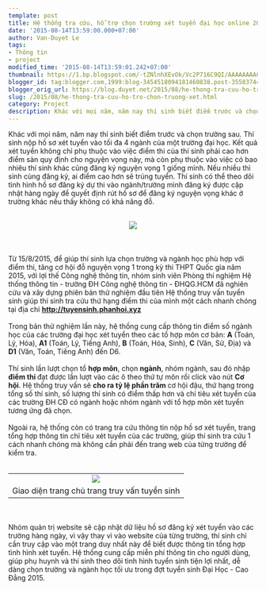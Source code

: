 ```yaml
---
template: post
title: Hệ thống tra cứu, hỗ trợ chọn trường xét tuyển đại học online 2015
date: '2015-08-14T13:59:00.000+07:00'
author: Van-Duyet Le
tags:
- Thông tin
- project
modified_time: '2015-08-14T13:59:01.242+07:00'
thumbnail: https://1.bp.blogspot.com/-tZNlnhXEvOk/Vc2P716C9QI/AAAAAAAACvI/zqCVILQcaZY/s1600/admissions_logo_2.png
blogger_id: tag:blogger.com,1999:blog-3454518094181460838.post-3558374414086852046
blogger_orig_url: https://blog.duyet.net/2015/08/he-thong-tra-cuu-ho-tro-chon-truong-xet.html
slug: /2015/08/he-thong-tra-cuu-ho-tro-chon-truong-xet.html
category: Project
description: Khác với mọi năm, năm nay thí sinh biết điểm trước và chọn trường sau. Thí sinh nộp hồ sơ xét tuyển vào tối đa 4 ngành của một trường đại học. Kết quả xét tuyển không chỉ phụ thuộc vào việc điểm thi của thí sinh phải cao hơn điểm sàn quy định cho nguyện vọng này, mà còn phụ thuộc vào việc có bao nhiêu thí sinh khác cũng đăng ký nguyện vọng 1 giống mình. Nếu nhiều thì sinh cùng đăng ký, ai điểm cao hơn sẽ trúng tuyển. Thí sinh có thể theo dõi tình hình hồ sơ đăng ký dự thi vào ngành/trường mình đăng ký được cập nhật hàng ngày để quyết định rút hồ sơ để đăng ký nguyện vọng khác ở trường khác nếu thấy không có khả năng đỗ.
---
```


Khác với mọi năm, năm nay thí sinh biết điểm trước và chọn trường sau. Thí sinh nộp hồ sơ xét tuyển vào tối đa 4 ngành của một trường đại học. Kết quả xét tuyển không chỉ phụ thuộc vào việc điểm thi của thí sinh phải cao hơn điểm sàn quy định cho nguyện vọng này, mà còn phụ thuộc vào việc có bao nhiêu thí sinh khác cũng đăng ký nguyện vọng 1 giống mình. Nếu nhiều thì sinh cùng đăng ký, ai điểm cao hơn sẽ trúng tuyển. Thí sinh có thể theo dõi tình hình hồ sơ đăng ký dự thi vào ngành/trường mình đăng ký được cập nhật hàng ngày để quyết định rút hồ sơ để đăng ký nguyện vọng khác ở trường khác nếu thấy không có khả năng đỗ.<br /><br /><div class="separator" style="clear: both; text-align: center;"><a href="https://1.bp.blogspot.com/-tZNlnhXEvOk/Vc2P716C9QI/AAAAAAAACvI/zqCVILQcaZY/s1600/admissions_logo_2.png" imageanchor="1" style="margin-left: 1em; margin-right: 1em;"><img border="0" src="https://1.bp.blogspot.com/-tZNlnhXEvOk/Vc2P716C9QI/AAAAAAAACvI/zqCVILQcaZY/s1600/admissions_logo_2.png" style="border: 0; box-shadow: 0 !important;" /></a></div><a name='more'></a><br /><br /><br />Từ 15/8/2015, để giúp thí sinh lựa chọn trường và ngành học phù hợp với điểm thi, tăng cơ hội đỗ nguyện vọng 1 trong kỳ thi THPT Quốc gia năm 2015, với lợi thế Công nghệ thông tin, nhóm sinh viên Phòng thí nghiệm Hệ thống thông tin - trường ĐH Công nghệ thông tin - ĐHQG.HCM đã nghiên cứu và xây dựng phiên bản thử nghiệm đầu tiên Hệ thống truy vấn tuyển sinh giúp thí sinh tra cứu thứ hạng điểm thi của mình một cách nhanh chóng tại địa chỉ <b><a href="http://tuyensinh.phanhoi.xyz/" class="label label-success" style="color:#fff">http://tuyensinh.phanhoi.xyz</a></b><br /><br />Trong bản thử nghiệm lần này, hệ thống cung cấp thông tin điểm số ngành học của các trường đại học xét tuyển theo các tổ hợp môn cơ bản: <b>A</b> (Toán, Lý, Hóa), <b>A1</b> (Toán, Lý, Tiếng Anh), <b>B</b> (Toán, Hóa, Sinh), <b>C</b> (Văn, Sử, Địa) và <b>D1</b> (Văn, Toán, Tiếng Anh) đến D6.<br /><br />Thí sinh lần lượt chọn tổ <b>hợp môn</b>, chọn <b>ngành</b>, nhóm ngành, sau đó nhập <b>điểm thi </b>đạt được lần lượt vào các ô theo thứ tự môn rồi click vào nút <b>Cơ hội</b>. Hệ thống truy vấn sẽ <b>cho ra tỷ lệ phần trăm </b>cơ hội đậu, thứ hạng trong tổng số thí sinh, số lượng thí sinh có điểm thấp hơn và chỉ tiêu xét tuyển của các trường ĐH CĐ có ngành hoặc nhóm ngành với tổ hợp môn xét tuyển tương ứng đã chọn.<br /><br />Ngoài ra, hệ thống còn có trang tra cứu thông tin nộp hồ sơ xét tuyển, trang tổng hợp thông tin chỉ tiêu xét tuyển của các trường, giúp thí sinh tra cứu 1 cách nhanh chóng mà không cần phải đến trang web của từng trường để kiểm tra.<br /><br /><table align="center" cellpadding="0" cellspacing="0" class="tr-caption-container" style="margin-left: auto; margin-right: auto; text-align: center;"><tbody><tr><td style="text-align: center;"><a href="https://3.bp.blogspot.com/-9LAenfVG6vM/Vc2RMvAL6uI/AAAAAAAACvU/oLVJcksDmL8/s1600/screencapture-tuyensinh-phanhoi-xyz-1439535366296.png" imageanchor="1" style="margin-left: auto; margin-right: auto;"><img border="0" src="https://3.bp.blogspot.com/-9LAenfVG6vM/Vc2RMvAL6uI/AAAAAAAACvU/oLVJcksDmL8/s1600/screencapture-tuyensinh-phanhoi-xyz-1439535366296.png" /></a></td></tr><tr><td class="tr-caption" style="text-align: center;">Giao diện trang chủ trang truy vấn tuyển sinh</td></tr></tbody></table><br /><br />Nhóm quản trị website sẽ cập nhật dữ liệu hồ sơ đăng ký xét tuyển vào các trường hàng ngày, vì vậy thay vì vào website của từng trường, thí sinh chỉ cần truy cập vào một trang duy nhất này để biết được thông tin tổng hợp tình hình xét tuyển. Hệ thống cung cấp miễn phí thông tin cho người dùng, giúp phụ huynh và thí sinh theo dõi tình hình tuyển sinh tiện lợi nhất, dễ dàng chọn trường và ngành học tối ưu trong đợt tuyển sinh Đại Học - Cao Đẳng 2015.